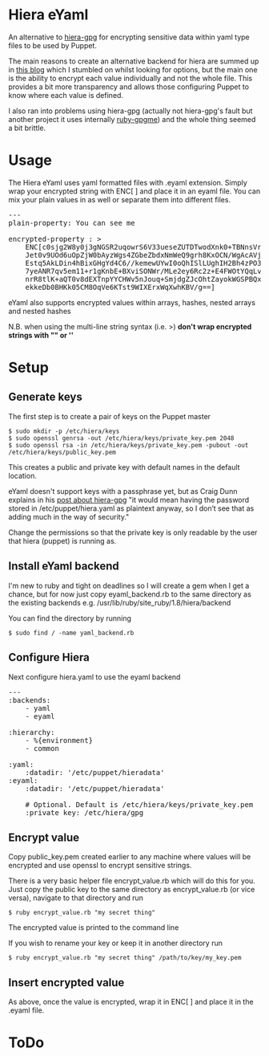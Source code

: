 Hiera eYaml
===========

An alternative to [hiera-gpg](http://github.com/crayfishx/hiera-gpg) for encrypting sensitive
data within yaml type files to be used by Puppet.

The main reasons to create an alternative backend for hiera are summed up in
[this blog](http://slashdevslashrandom.wordpress.com/2013/06/03/my-griefs-with-hiera-gpg/)
which I stumbled on whilst looking for options, but the main one is the ability to
encrypt each value individually and not the whole file. This provides a bit more transparency
and allows those configuring Puppet to know where each value is defined.

I also ran into problems using hiera-gpg (actually not hiera-gpg's fault
but another project it uses internally [ruby-gpgme](http://github.com/ueno/ruby-gpgme))
and the whole thing seemed a bit brittle.

Usage
=====

The Hiera eYaml uses yaml formatted files with .eyaml extension. Simply wrap your
encrypted string with ENC[ ] and place it in an eyaml file. You can mix your plain values
in as well or separate them into different files.

<pre>
---
plain-property: You can see me

encrypted-property : >
    ENC[c0sjg2W8y0j3gNGSR2uqowrS6V33ueseZUTDTwodXnk0+TBNnsVrCdp2WXaE
    Jet0v9UOd6uOpZjW0bAyzWgs4ZGbeZbdxNmWeQ9grh8KxOCN/WgAcAVjytaj
    Estq5AkLDin4hBixGHgYd4C6//kemewUYwI0oQhISlLUghIH2Bh4zPO3wrvo
    7yeANR7qv5em11+r1gKnbE+BXviSONWr/MLe2ey6Rc2z+E4FWOtYQqLvF/87
    nrR8tlK+aQT0v8dEXTnpYYCHWv5nJouq+SmjdgZJcOhtZayokWGSPBQxLR4w
    ekkeDb0BHKk05CM8OqVe6KTst9WIXErxWqXwhKBV/g==]
</pre>

eYaml also supports encrypted values within arrays, hashes, nested arrays and nested hashes

N.B. when using the multi-line string syntax (i.e. >) **don't wrap encrypted strings with "" or ''**

Setup
=====

## Generate keys

The first step is to create a pair of keys on the Puppet master

    $ sudo mkdir -p /etc/hiera/keys
    $ sudo openssl genrsa -out /etc/hiera/keys/private_key.pem 2048
    $ sudo openssl rsa -in /etc/hiera/keys/private_key.pem -pubout -out /etc/hiera/keys/public_key.pem

This creates a public and private key with default names in the default location.

eYaml doesn't support keys with a passphrase yet, but as Craig Dunn explains in his
[post about hiera-gpg](http://www.craigdunn.org/2011/10/secret-variables-in-puppet-with-hiera-and-gpg)
"it would mean having the password stored in /etc/puppet/hiera.yaml as plaintext anyway,
so I don’t see that as adding much in the way of security."

Change the permissions so that the private key is only readable by the user that hiera (puppet) is
running as.

## Install eYaml backend

I'm new to ruby and tight on deadlines so I will create a gem when I get a chance, but for now just
copy eyaml_backend.rb to the same directory as the existing backends e.g.
/usr/lib/ruby/site_ruby/1.8/hiera/backend

You can find the directory by running

    $ sudo find / -name yaml_backend.rb

## Configure Hiera

Next configure hiera.yaml to use the eyaml backend

<pre>
---
:backends:
    - yaml
    - eyaml

:hierarchy:
    - %{environment}
    - common

:yaml:
    :datadir: '/etc/puppet/hieradata'
:eyaml:
    :datadir: '/etc/puppet/hieradata'

    # Optional. Default is /etc/hiera/keys/private_key.pem
    :private_key: /etc/hiera/gpg
</pre>

## Encrypt value

Copy public_key.pem created earlier to any machine where values will be encrypted and
use openssl to encrypt sensitive strings.

There is a very basic helper file encrypt_value.rb which will do this for you. Just copy the
public key to the same directory as encrypt_value.rb (or vice versa), navigate to that
directory and run

    $ ruby encrypt_value.rb "my secret thing"

The encrypted value is printed to the command line

If you wish to rename your key or keep it in another directory run

    $ ruby encrypt_value.rb "my secret thing" /path/to/key/my_key.pem

## Insert encrypted value

As above, once the value is encrypted, wrap it in ENC[ ] and place it in the .eyaml file.

ToDo
====

